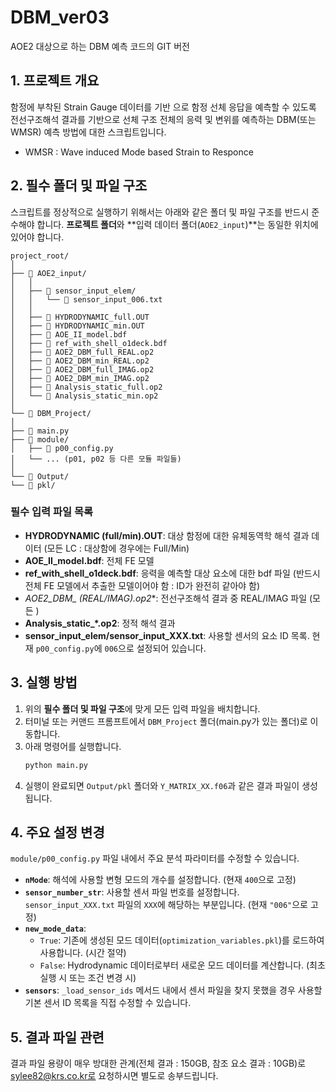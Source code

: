 # DBM_ver03
AOE2 대상으로 하는 DBM 예측 코드의 GIT 버전

## 1. 프로젝트 개요

함정에 부착된 Strain Gauge 데이터를 기반 으로 함정 선체 응답을 예측할 수 있도록 전선구조해석 결과를 기반으로 선체 구조 전체의 응력 및 변위를 예측하는 DBM(또는 WMSR) 예측 방법에 대한 스크립트입니다. 
* WMSR : Wave induced Mode based Strain to Responce

## 2. 필수 폴더 및 파일 구조

스크립트를 정상적으로 실행하기 위해서는 아래와 같은 폴더 및 파일 구조를 반드시 준수해야 합니다. **프로젝트 폴더**와 **입력 데이터 폴더(`AOE2_input`)**는 동일한 위치에 있어야 합니다.
```
project_root/
│
├── 📂 AOE2_input/
│   │
│   ├── 📂 sensor_input_elem/
│   │   └── 📄 sensor_input_006.txt
│   │
│   ├── 📄 HYDRODYNAMIC_full.OUT
│   ├── 📄 HYDRODYNAMIC_min.OUT
│   ├── 📄 AOE_II_model.bdf
│   ├── 📄 ref_with_shell_o1deck.bdf
│   ├── 📄 AOE2_DBM_full_REAL.op2
│   ├── 📄 AOE2_DBM_min_REAL.op2
│   ├── 📄 AOE2_DBM_full_IMAG.op2
│   ├── 📄 AOE2_DBM_min_IMAG.op2
│   ├── 📄 Analysis_static_full.op2
│   └── 📄 Analysis_static_min.op2
│
└── 📂 DBM_Project/
│
├── 📄 main.py
├── 📂 module/
│   ├── 📄 p00_config.py
│   └── ... (p01, p02 등 다른 모듈 파일들)
│
└── 📂 Output/
└── 📂 pkl/
```

### 필수 입력 파일 목록

-   **HYDRODYNAMIC (full/min).OUT**: 대상 함정에 대한 유체동역학 해석 결과 데이터 (모든 LC : 대상함에 경우에는 Full/Min)
-   **AOE_II_model.bdf**: 전체 FE 모델
-   **ref_with_shell_o1deck.bdf**: 응력을 예측할 대상 요소에 대한 bdf 파일 (반드시 전체 FE 모델에서 추출한 모델이어야 함 : ID가 완전히 같아야 함)
-   **AOE2_DBM_* (REAL/IMAG).op2**: 전선구조해석 결과 중 REAL/IMAG 파일 (모든 )
-   **Analysis_static_*.op2**: 정적 해석 결과
-   **sensor_input_elem/sensor_input_XXX.txt**: 사용할 센서의 요소 ID 목록. 현재 `p00_config.py`에 `006`으로 설정되어 있습니다.

## 3. 실행 방법

1.  위의 **필수 폴더 및 파일 구조**에 맞게 모든 입력 파일을 배치합니다.
2.  터미널 또는 커맨드 프롬프트에서 `DBM_Project` 폴더(main.py가 있는 폴더)로 이동합니다.
3.  아래 명령어를 실행합니다.
    ```bash
    python main.py
    ```
4.  실행이 완료되면 `Output/pkl` 폴더와 `Y_MATRIX_XX.f06`과 같은 결과 파일이 생성됩니다.

## 4. 주요 설정 변경

`module/p00_config.py` 파일 내에서 주요 분석 파라미터를 수정할 수 있습니다.

-   **`nMode`**: 해석에 사용할 변형 모드의 개수를 설정합니다. (현재 `400`으로 고정)
-   **`sensor_number_str`**: 사용할 센서 파일 번호를 설정합니다. `sensor_input_XXX.txt` 파일의 `XXX`에 해당하는 부분입니다. (현재 `"006"`으로 고정)
-   **`new_mode_data`**:
    -   `True`: 기존에 생성된 모드 데이터(`optimization_variables.pkl`)를 로드하여 사용합니다. (시간 절약)
    -   `False`: Hydrodynamic 데이터로부터 새로운 모드 데이터를 계산합니다. (최초 실행 시 또는 조건 변경 시)
-   **`sensors`**: `_load_sensor_ids` 메서드 내에서 센서 파일을 찾지 못했을 경우 사용할 기본 센서 ID 목록을 직접 수정할 수 있습니다.

## 5. 결과 파일 관련

결과 파일 용량이 매우 방대한 관계(전체 결과 : 150GB, 참조 요소 결과 : 10GB)로 sylee82@krs.co.kr로 요청하시면 별도로 송부드립니다.

